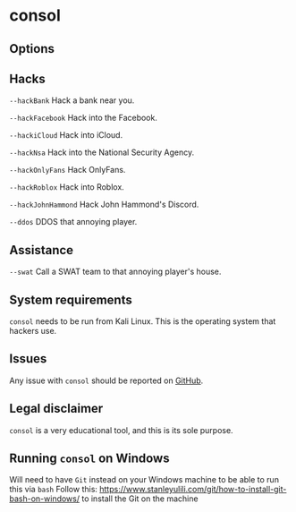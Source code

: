 # consol

## Options

## Hacks
`--hackBank`        Hack a bank near you.

`--hackFacebook`    Hack into the Facebook.

`--hackiCloud`      Hack into iCloud.

`--hackNsa`         Hack into the National Security Agency.

`--hackOnlyFans`    Hack OnlyFans.

`--hackRoblox`      Hack into Roblox.

`--hackJohnHammond` Hack John Hammond's Discord.

`--ddos`            DDOS that annoying player.

## Assistance
`--swat`            Call a SWAT team to that annoying player's house.

## System requirements
`consol` needs to be run from Kali Linux. This is the operating system that hackers use.

## Issues
Any issue with `consol` should be reported on [GitHub](https://github.com/moknah/consol/issues).

## Legal disclaimer
`consol` is a very educational tool, and this is its sole purpose.

## Running `consol` on Windows
Will need to have `Git` instead on your Windows machine to be able to run this via `bash`
Follow this: https://www.stanleyulili.com/git/how-to-install-git-bash-on-windows/ to install the Git on the machine
